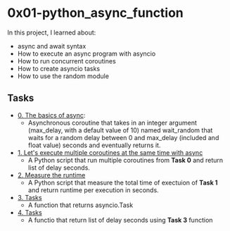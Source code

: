 # 0x01-python_async_function

In this project, I learned about:
+ async and await syntax
+ How to execute an async program with asyncio
+ How to run concurrent coroutines
+ How to create asyncio tasks
+ How to use the random module

## Tasks 
+ [0. The basics of async](https://github.com/Yosef-S-A/alx-backend-python/blob/main/0x01-python_async_function/0-basic_async_syntax.py):
   - Asynchronous coroutine that takes in an integer argument (max_delay, with a default value of 10) named wait_random that waits for a random delay between 0 and max_delay (included and float value) seconds and eventually returns it.
+ [1. Let's execute multiple coroutines at the same time with async](https://github.com/Yosef-S-A/alx-backend-python/blob/main/0x01-python_async_function/1-concurrent_coroutines.py)
   - A Python script that run multiple coroutines from **Task 0** and return list of delay seconds.
 + [2. Measure the runtime](https://github.com/Yosef-S-A/alx-backend-python/blob/main/0x01-python_async_function/2-measure_runtime.py)
   - A Python script that measure the total time of exectuion of **Task 1** and return runtime per execution in seconds.
  + [3. Tasks](https://github.com/Yosef-S-A/alx-backend-python/blob/main/0x01-python_async_function/3-tasks.py)
     - A function that returns asyncio.Task
  + [4. Tasks](https://github.com/Yosef-S-A/alx-backend-python/blob/main/0x01-python_async_function/4-tasks.py)
     - A functio that return list of delay seconds using **Task 3** function
